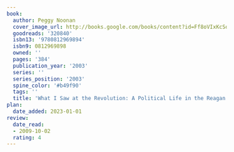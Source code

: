 ```yaml
---
book:
  author: Peggy Noonan
  cover_image_url: http://books.google.com/books/content?id=Ff8oVIxKcSoC&printsec=frontcover&img=1&zoom=1&edge=curl&source=gbs_api
  goodreads: '320840'
  isbn13: '9780812969894'
  isbn9: 0812969898
  owned: ''
  pages: '384'
  publication_year: '2003'
  series: ''
  series_position: '2003'
  spine_color: '#b49f90'
  tags: ''
  title: 'What I Saw at the Revolution: A Political Life in the Reagan Era'
plan:
  date_added: 2023-01-01
review:
  date_read:
  - 2009-10-02
  rating: 4
---
```

